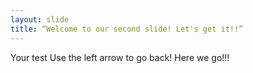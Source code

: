 ```yaml
---
layout: slide
title: “Welcome to our second slide! Let's get it!!”
---
```

Your test
Use the left arrow to go back!
Here we go!!!
